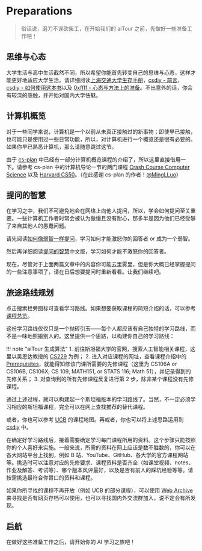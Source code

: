 # Preparations

> 俗话说，磨刀不误砍柴工，在开始我们的 aiTour 之前，先做好一些准备工作吧！

## 思维与心态

大学生活与高中生活截然不同，所以希望你能首先转变自己的思维与心态，这样才能更好地适应大学生活。请详细阅读[上海交通大学生存手册](https://survivesjtu.gitbook.io/survivesjtumanual)，[csdiy - 前言](https://csdiy.wiki/)，[csdiy - 如何使用这本书](https://csdiy.wiki/%E4%BD%BF%E7%94%A8%E6%8C%87%E5%8D%97/)以及 [0xffff - 心态与方法上的准备](https://wiki.0xffff.one/getting-started/mental-preparation)。不出意外的话，你会有较深的感触，并开始对国内大学怯魅。

## 计算机概览

对于一些同学来说，计算机是一个以前从未真正接触过的新事物；即使早已接触，也可能只是使用过一些日常功能，所以，对计算机进行一个概览还是很有必要的。如果你早已熟悉计算机，那么请随意跳过这节。

由于 [cs-plan](https://cs-plan.com) 中已经有一部分计算机概览课程的介绍了，所以这里直接借用一下。请参考 cs-plan 中的计算机导论一节的两门课程 [Crash Course Computer Science](https://cs-plan.com/CS%E5%9F%BA%E7%A1%80/%E8%AF%BE%E7%A8%8B%E6%8E%A8%E8%8D%90/%E8%AE%A1%E7%AE%97%E6%9C%BA%E5%AF%BC%E8%AE%BA/%E8%AE%A1%E7%AE%97%E6%9C%BA%E9%80%9F%E6%88%90%E8%AF%BE/) 以及 [Harvard CS50](https://cs-plan.com/CS%E5%9F%BA%E7%A1%80/%E8%AF%BE%E7%A8%8B%E6%8E%A8%E8%8D%90/%E8%AE%A1%E7%AE%97%E6%9C%BA%E5%AF%BC%E8%AE%BA/HarvardCS50/)。（在此感谢 cs-plan 的作者！[@MingLLuo](https://github.com/MingLLuo)）

## 提问的智慧

在学习之中，我们不可避免地会在网络上向他人提问，所以，学会如何提问至关重要。一些计算机工作者时常会被认为傲慢且没有耐心，那多半是因为他们已经受够了来自其他人的愚蠢问题。

请先阅读[如何像弱智一样提问](https://blog.arisa.moe/blog/2022/220428-how-to-ask-questions-like-a-retard)，学习如何才能激怒你的回答者 or 成为一个弱智。

然后再详细阅读[提问的智慧](https://lug.ustc.edu.cn/wiki/doc/smart-questions/)中文版，学习如何才能不激怒你的回答者。

现在，尽管对于上面两篇文章中的内容你可能云里雾里，但是你大概已经掌握提问的一些注意事项了，请在日后想要提问时重新看看。让我们继续吧。

## 旅途路线规划

点击搜索栏旁图标可查看学习路线。如果想要获取课程的简短介绍的话，可以参考[课程总览](./overview/course-overview.md)。

这份学习路线仅仅只是一个抛砖引玉——每个人都应该有自己独特的学习路线，而不是一味地照搬别人的。这里提供一个思路，以构建你自己的学习路线：

!!! note "aiTour 生成算法"
    1. 前往斯坦福大学的官网，搜索人工智能相关课程，这里以吴恩达教授的 [CS229](https://cs229.stanford.edu/) 为例；
    2. 进入对应课程的网址，查看课程介绍中的 [Prerequisites](https://docs.google.com/document/d/1P2s6xxcAT9VRwnEHApB3NHnIpcR8WWvyswHh3xDH_0E/edit#heading=h.u0en5qo62ffo)，就能得知修该门课所需要的先修课程（这里为 CS106A or CS106B, CS106X; CS 109, MATH151, or STATS 116; Math 51），并记录得到的先修关系；
    3. 对查询到的所有先修课程反复进行第 2 步，除非某个课程没有先修课程。

通过上述过程，就可以构建起一个斯坦福版本的学习路线了。当然，不一定必须学习相应的斯坦福课程，完全可以在网上查找推荐的替代课程。

或者，你也可以参考 [UCB](https://hkn.eecs.berkeley.edu/courseguides) 的课程地图。再或者，你也可以将上述思路运用到 [csdiy](https://csdiy.wiki) 中。

在确定好学习路线后，接着需要确定学习每门课程所用的资料。这个步骤只能按照你的个人喜好来实施。一般来说，所需的资料在网上应该是数不胜数的，你可以在各大网站平台上找到，例如 B 站、YouTube、GitHub、各大学的官方课程网站等。挑选时可以注意对应的先修要求、课程资料是否齐全（如课堂视频、notes、作业及解答、考试等）、哪个版本风评最好，以及是否有前人的踩坑经验等等。请按需挑选最符合你胃口的资料和课程。

如果你所寻找的课程不再开放（例如 UCB 的部分课程），可以使用 [Web Archive](https://web.archive.org/) 来寻找是否有网页存档可以使用，也可以寻找国内外交流群加入，说不定会有所发现。

## 启航

在做好这些准备工作之后，请开始你的 AI 学习之旅吧！
